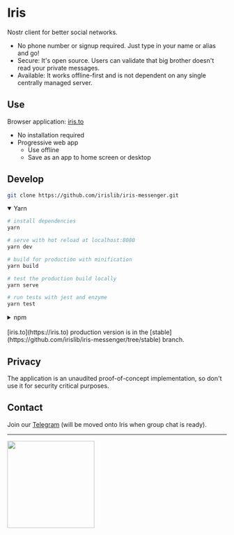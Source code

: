 # Iris

Nostr client for better social networks.

- No phone number or signup required. Just type in your name or alias and go!
- Secure: It's open source. Users can validate that big brother doesn't read your private messages.
- Available: It works offline-first and is not dependent on any single centrally managed server.

## Use

Browser application: [iris.to](https://iris.to)

- No installation required
- Progressive web app
  - Use offline
  - Save as an app to home screen or desktop

## Develop

```bash
git clone https://github.com/irislib/iris-messenger.git
```

<details open><summary>Yarn</summary>

```bash
# install dependencies
yarn

# serve with hot reload at localhost:8080
yarn dev

# build for production with minification
yarn build

# test the production build locally
yarn serve

# run tests with jest and enzyme
yarn test
```

</details>
<details><summary>npm</summary>

```bash
# install dependencies
npm i

# serve with hot reload at localhost:8080
npm run dev

# build for production with minification
npm run build

# test the production build locally
npm run serve

# run tests with jest and enzyme
npm run test
```

</details>
<br/>
[iris.to](https://iris.to) production version is in the [stable](https://github.com/irislib/iris-messenger/tree/stable) branch.

## Privacy

The application is an unaudited proof-of-concept implementation, so don't use it for security critical purposes.

## Contact

Join our [Telegram](https://t.me/irismessenger) (will be moved onto Iris when group chat is ready).

---

<a href="https://opencollective.com/iris-social/donate" target="_blank"><img src="https://opencollective.com/iris-social/donate/button@2x.png?color=blue" width=200 /></a>
